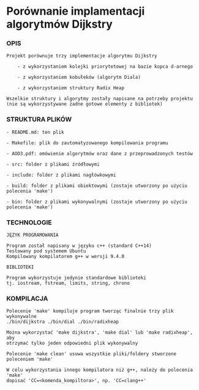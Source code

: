 # Porównanie implamentacji algorytmów Dijkstry

### OPIS

    Projekt porównuje trzy implementacje algorytmu Dijkstry
    
        - z wykorzystaniem kolejki priorytetowej na bazie kopca d-arnego

        - z wykorzystaniem kobułeków (algorytm Diala)
        
        - z wykorzystaniem struktury Radix Heap
    
    Wszelkie struktury i algorytmy zostały napisane na potrzeby projektu (nie są wykorzystywane żadne gotowe elementy z bibliotek)

### STRUKTURA PLIKÓW

    - README.md: ten plik

    - Makefile: plik do zautomatyzowanego kompilowania programu

    - AOD3.pdf: omówienie algorytmów oraz dane z przeprowadzonych testów

    - src: folder z plikami źródłowymi

    - include: folder z plikami nagłówkowymi

    - build: folder z plikami obiektowymi (zostaje utworzony po użyciu polecenia 'make')
    
    - bin: folder z plikami wykonywalnymi (zostaje utworzony po użyciu polecenia 'make')

### TECHNOLOGIE

    JĘZYK PROGRAMOWANIA

    Program został napisany w języku c++ (standard C++14)
    Testowany pod systemem Ubuntu
    Kompilowany kompilatorem g++ w wersji 9.4.0

    BIBLIOTEKI

    Program wykorzystuje jedynie standardowe biblioteki
    tj. iostream, fstream, limits, string, chrono

### KOMPILACJA

    Polecenie 'make' kompiluje program tworząc finalnie trzy plik wykonywalne
    ./bin/dijkstra ./bin/dial ./bin/radixheap

    Można wykorzystać 'make dijkstra', 'make dial' lub 'make radixheap', aby
    otrzymać tylko jeden odpowiedni plik wykonywalny

    Polecenie 'make clean' usuwa wszystkie pliki/foldery stworzone poleceniem 'make'

    W celu wykorzystania innego kompilatora niż g++, należy do polecenia 'make'
    dopisać 'CC=<komenda_kompiltora>', np. 'CC=clang++'
